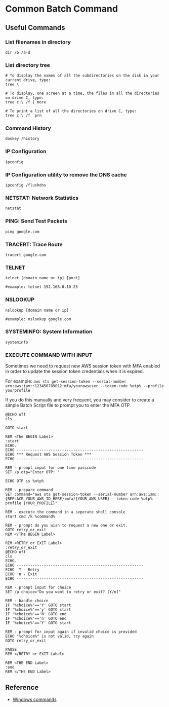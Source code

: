 # Common Batch Command

## Useful Commands

### List filenames in directory
```
dir /b /a-d
```

### List directory tree
```
# To display the names of all the subdirectories on the disk in your current drive, type:
tree \

# To display, one screen at a time, the files in all the directories on drive C, type:
tree c:\ /f | more

# To print a list of all the directories on drive C, type:
tree c:\ /f  prn
```

### Command History
```
doskey /history
```

### IP Configuration
```
ipconfig 
```

### IP Configuration utility to remove the DNS cache
```
ipconfig /flushdns
```

### NETSTAT: Network Statistics
```
netstat
```

### PING: Send Test Packets
```
ping google.com
```

### TRACERT: Trace Route
```
tracert google.com
```

### TELNET
```
telnet [domain name or ip] [port]

#example: telnet 192.168.0.10 25
```

### NSLOOKUP
```
nslookup [domain name or ip]

#example: nslookup google.com
```

### SYSTEMINFO: System Information
```
systeminfo
```

### EXECUTE COMMAND WITH INPUT

Sometimes we need to request new AWS session token with MFA enabled in order to update the session token credentials when it is expired.

For example:
`aws sts get-session-token --serial-number arn:aws:iam::123456789012:mfa/yourawsuser --token-code %otp% --profile yourprofile`

If you do this manually and very frequent, you may consider to create a simple Batch Script file to prompt you to enter the MFA OTP.

```
@ECHO off
cls

GOTO start

REM <The BEGIN Label>
:start
ECHO.
ECHO --------------------------------------------------------
ECHO *** Request AWS Session Token ***
ECHO --------------------------------------------------------

REM - prompt input for one time passcode
SET /p otp="Enter OTP: "

ECHO OTP is %otp%

REM - prepare command
SET command="aws sts get-session-token --serial-number arn:aws:iam::{REPLACE_YOUR_AWS_ID_HERE}:mfa/{YOUR_AWS_USER} --token-code %otp% --profile {YOUR_PROFILE}"

REM - execute the command in a seperate shell console
start cmd /k %command%

REM - prompt do you wish to request a new one or exit.
GOTO retry_or_exit
REM </The BEGIN Label>

REM <RETRY or EXIT Label>
:retry_or_exit
@ECHO off
cls
ECHO.
ECHO --------------------------------------------------------
ECHO  Y - Retry
ECHO  n - Exit
ECHO --------------------------------------------------------

REM - prompt input for choice
SET /p choice="Do you want to retry or exit? [Y/n]"

REM - handle choice
IF '%choice%'=='Y' GOTO start
IF '%choice%'=='y' GOTO start
IF '%choice%'=='N' GOTO end
IF '%choice%'=='n' GOTO end
IF '%choice%'=='Y' GOTO start

REM - prompt for input again if invalid choice is provided   
ECHO "%choice%" is not valid, try again
GOTO retry_or_exit

PAUSE
REM </RETRY or EXIT Label>

REM <THE END Label>
:end 
REM </THE END Label>
```

## Reference

- [Windows commands](https://docs.microsoft.com/en-us/windows-server/administration/windows-commands/windows-commands)
